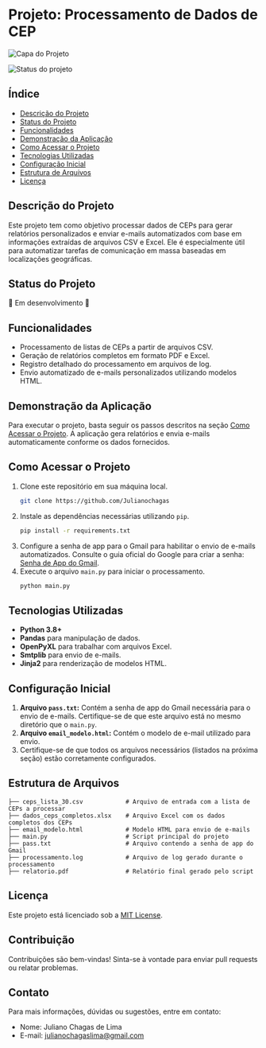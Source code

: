 # Projeto: Processamento de Dados de CEP

![Capa do Projeto](https://via.placeholder.com/1200x400?text=Processamento+de+Dados+de+CEP)

![Status do projeto](https://img.shields.io/badge/status-em%20desenvolvimento-yellow)

## Índice

- [Descrição do Projeto](#descrição-do-projeto)
- [Status do Projeto](#status-do-projeto)
- [Funcionalidades](#funcionalidades)
- [Demonstração da Aplicação](#demonstração-da-aplicação)
- [Como Acessar o Projeto](#como-acessar-o-projeto)
- [Tecnologias Utilizadas](#tecnologias-utilizadas)
- [Configuração Inicial](#configuração-inicial)
- [Estrutura de Arquivos](#estrutura-de-arquivos)
- [Licença](#licença)

## Descrição do Projeto

Este projeto tem como objetivo processar dados de CEPs para gerar relatórios personalizados e enviar e-mails automatizados com base em informações extraídas de arquivos CSV e Excel. Ele é especialmente útil para automatizar tarefas de comunicação em massa baseadas em localizações geográficas.

## Status do Projeto

🚧 Em desenvolvimento 🚧

## Funcionalidades

- Processamento de listas de CEPs a partir de arquivos CSV.
- Geração de relatórios completos em formato PDF e Excel.
- Registro detalhado do processamento em arquivos de log.
- Envio automatizado de e-mails personalizados utilizando modelos HTML.

## Demonstração da Aplicação

Para executar o projeto, basta seguir os passos descritos na seção [Como Acessar o Projeto](#como-acessar-o-projeto). A aplicação gera relatórios e envia e-mails automaticamente conforme os dados fornecidos.

## Como Acessar o Projeto

1. Clone este repositório em sua máquina local.
   ```bash
   git clone https://github.com/Julianochagas
   ```
2. Instale as dependências necessárias utilizando `pip`.
   ```bash
   pip install -r requirements.txt
   ```
3. Configure a senha de app para o Gmail para habilitar o envio de e-mails automatizados. Consulte o guia oficial do Google para criar a senha: [Senha de App do Gmail](https://support.google.com/accounts/answer/185833?hl=pt-br).
4. Execute o arquivo `main.py` para iniciar o processamento.
   ```bash
   python main.py
   ```

## Tecnologias Utilizadas

- **Python 3.8+**
- **Pandas** para manipulação de dados.
- **OpenPyXL** para trabalhar com arquivos Excel.
- **Smtplib** para envio de e-mails.
- **Jinja2** para renderização de modelos HTML.

## Configuração Inicial

1. **Arquivo `pass.txt`:** Contém a senha de app do Gmail necessária para o envio de e-mails. Certifique-se de que este arquivo está no mesmo diretório que o `main.py`.
2. **Arquivo `email_modelo.html`:** Contém o modelo de e-mail utilizado para envio.
3. Certifique-se de que todos os arquivos necessários (listados na próxima seção) estão corretamente configurados.

## Estrutura de Arquivos

```plaintext
├── ceps_lista_30.csv            # Arquivo de entrada com a lista de CEPs a processar
├── dados_ceps_completos.xlsx    # Arquivo Excel com os dados completos dos CEPs
├── email_modelo.html            # Modelo HTML para envio de e-mails
├── main.py                      # Script principal do projeto
├── pass.txt                     # Arquivo contendo a senha de app do Gmail
├── processamento.log            # Arquivo de log gerado durante o processamento
├── relatorio.pdf                # Relatório final gerado pelo script
```

## Licença

Este projeto está licenciado sob a [MIT License](LICENSE).

## Contribuição

Contribuições são bem-vindas! Sinta-se à vontade para enviar pull requests ou relatar problemas.

## Contato

Para mais informações, dúvidas ou sugestões, entre em contato:

- Nome: Juliano Chagas de Lima
- E-mail: julianochagaslima@gmail.com


